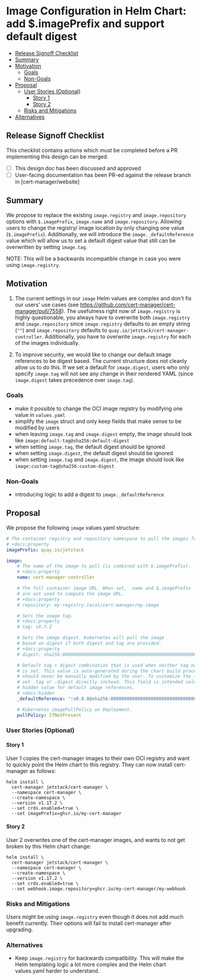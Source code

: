 # Image Configuration in Helm Chart: add $.imagePrefix and support default digest

<!-- toc -->
- [Release Signoff Checklist](#release-signoff-checklist)
- [Summary](#summary)
- [Motivation](#motivation)
  - [Goals](#goals)
  - [Non-Goals](#non-goals)
- [Proposal](#proposal)
  - [User Stories (Optional)](#user-stories-optional)
    - [Story 1](#story-1)
    - [Story 2](#story-2)
  - [Risks and Mitigations](#risks-and-mitigations)
- [Alternatives](#alternatives)
<!-- /toc -->

## Release Signoff Checklist

This checklist contains actions which must be completed before a PR implementing this design can be merged.

- [ ] This design doc has been discussed and approved
- [ ] User-facing documentation has been PR-ed against the release branch in [cert-manager/website]

## Summary

We propose to replace the existing `image.registry` and `image.repository` options with `$.imagePrefix`, `image.name` and `image.repository`. Allowing users to change the registry/ image location by only changing one value (`$.imagePrefix`). Additionally, we will introduce the `image._defaultReference` value which will allow us to set a default digest value that still can be overwritten by setting `image.tag`.

NOTE: This will be a backwards incompatible change in case you were using `image.registry`.

## Motivation

1. The current settings in our `image` Helm values are complex and don't fix our users' use cases (see https://github.com/cert-manager/cert-manager/pull/7558).
The usefulness right now of `image.registry` is highly questionable, you always have to overwrite both `image.registry` and `image.repository` since `image.registry` defaults to an empty string (`""`) and `image.repository` defaults to `quay.io/jetstack/cert-manager-controller`. Additionally, you have to overwrite `image.registry` for each of the images individually.

2. To improve security, we would like to change our default image references to be digest based. The current structure does not cleanly allow us to do this. If we set a default for `image.digest`, users who only specify `image.tag` will not see any change in their rendered YAML (since `image.digest` takes precedence over `image.tag`).

### Goals

- make it possible to change the OCI image registry by modifying one value in `values.yaml`
- simplify the `image` struct and only keep fields that make sense to be modified by users
- when leaving `image.tag` and `image.digest` empty, the image should look like `image:default-tag@sha256:default-digest`
- when setting `image.tag`, the default digest should be ignored
- when setting `image.digest`, the default digest should be ignored
- when setting `image.tag` and `image.digest`, the image should look like `image:custom-tag@sha256:custom-digest`

### Non-Goals

- introducing logic to add a digest to `image._defaultReference`

## Proposal

We propose the following `image` values.yaml structure:
```yaml
# The container registry and repository namespace to pull the images from.
# +docs:property
imagePrefix: quay.io/jetstack

image:
    # The name of the image to pull (is combined with $.imagePrefix).
    # +docs:property
    name: cert-manager-controller

    # The full container image URL. When set, .name and $.imagePrefix
    # are not used to compute the image URL.
    # +docs:property
    # repository: my-registry.local/cert-manager/my-image

    # Sets the image tag.
    # +docs:property
    # tag: vX.Y.Z

    # Sets the image digest. Kubernetes will pull the image
    # based on digest if both digest and tag are provided.
    # +docs:property
    # digest: sha256:0000000000000000000000000000000000000000000000000000000000000000

    # Default tag + digest combination that is used when neither tag nor digest
    # is set. This value is auto-generated during the chart build process and
    # should never be manually modified by the user. To customize the image,
    # set .tag or .digest directly instead. This field is intended solely as a
    # hidden value for default image references.
    # +docs:hidden
    _defaultReference: ":v0.0.0@sha256:0000000000000000000000000000000000000000000000000000000000000000"

    # Kubernetes imagePullPolicy on Deployment.
    pullPolicy: IfNotPresent
```

### User Stories (Optional)

<!--
Detail the things that people will be able to do if this proposal gets implemented.
Include as much detail as possible so that people can understand the "how" of
the system. The goal here is to make this feel real for users without getting
bogged down.
-->

#### Story 1

User 1 copies the cert-manager images to their own OCI registry and want to quickly point
the Helm chart to this registry. They can now install cert-manager as follows:
```console
helm install \
  cert-manager jetstack/cert-manager \
  --namespace cert-manager \
  --create-namespace \
  --version v1.17.2 \
  --set crds.enabled=true \
  --set imagePrefix=ghcr.io/my-cert-manager
```

#### Story 2

User 2 overwrites one of the cert-manager images, and wants to not get broken by this Helm chart change:
```console
helm install \
  cert-manager jetstack/cert-manager \
  --namespace cert-manager \
  --create-namespace \
  --version v1.17.2 \
  --set crds.enabled=true \
  --set webhook.image.repository=ghcr.io/my-cert-manager/my-webhook
```

### Risks and Mitigations

Users might be using `image.registry` even though it does not add much benefit currently.
Their options will fail to install cert-manager after upgrading.

### Alternatives

- Keep `image.registry` for backwards compatibility. This will make the Helm templating logic a lot more complex and the Helm chart values.yaml harder to understand.
